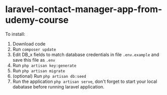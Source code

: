 # laravel-contact-manager-app-from-udemy-course

To install:

1. Download code
2. Run `composer update`
3. Edit DB_x fields to match database credentials in file `.env.example` and save this file as `.env`
4. Run `php artisan key:generate`
5. Run `php artisan migrate`
6. (optional) Run `php artisan db:seed`
7. Run the application `php artisan serve`, don't forget to start your local dabatase before running laravel application.

